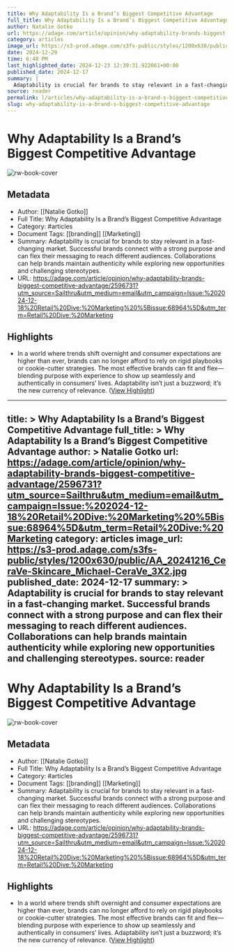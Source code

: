 ```yaml
---
title: Why Adaptability Is a Brand’s Biggest Competitive Advantage
full_title: Why Adaptability Is a Brand’s Biggest Competitive Advantage
author: Natalie Gotko
url: https://adage.com/article/opinion/why-adaptability-brands-biggest-competitive-advantage/2596731?utm_source=Sailthru&utm_medium=email&utm_campaign=Issue:%202024-12-18%20Retail%20Dive:%20Marketing%20%5Bissue:68964%5D&utm_term=Retail%20Dive:%20Marketing
category: articles
image_url: https://s3-prod.adage.com/s3fs-public/styles/1200x630/public/AA_20241216_CeraVe-Skincare_Michael-CeraVe_3X2.jpg
date: 2024-12-29
time: 6:40 PM
last_highlighted_date: 2024-12-23 12:39:31.922061+00:00
published_date: 2024-12-17
summary: |
  Adaptability is crucial for brands to stay relevant in a fast-changing market. Successful brands connect with a strong purpose and can flex their messaging to reach different audiences. Collaborations can help brands maintain authenticity while exploring new opportunities and challenging stereotypes.
source: reader
permalink: l/articles/why-adaptability-is-a-brand-s-biggest-competitive-advantage
slug: why-adaptability-is-a-brand-s-biggest-competitive-advantage
---
```

# Why Adaptability Is a Brand’s Biggest Competitive Advantage

![rw-book-cover](https://s3-prod.adage.com/s3fs-public/styles/1200x630/public/AA_20241216_CeraVe-Skincare_Michael-CeraVe_3X2.jpg)

## Metadata
- Author: [[Natalie Gotko]]
- Full Title: Why Adaptability Is a Brand’s Biggest Competitive Advantage
- Category: #articles
- Document Tags: [[branding]] [[Marketing]] 
- Summary: Adaptability is crucial for brands to stay relevant in a fast-changing market. Successful brands connect with a strong purpose and can flex their messaging to reach different audiences. Collaborations can help brands maintain authenticity while exploring new opportunities and challenging stereotypes.
- URL: https://adage.com/article/opinion/why-adaptability-brands-biggest-competitive-advantage/2596731?utm_source=Sailthru&utm_medium=email&utm_campaign=Issue:%202024-12-18%20Retail%20Dive:%20Marketing%20%5Bissue:68964%5D&utm_term=Retail%20Dive:%20Marketing

## Highlights
- In a world where trends shift overnight and consumer expectations are higher than ever, brands can no longer afford to rely on rigid playbooks or cookie-cutter strategies. The most effective brands can fit and flex—blending purpose with experience to show up seamlessly and authentically in consumers’ lives. Adaptability isn’t just a buzzword; it’s the new currency of relevance. ([View Highlight](https://read.readwise.io/read/01jfsrf722vxqpmc8s281m5xqx))


---
title: >
  Why Adaptability Is a Brand’s Biggest Competitive Advantage
full_title: >
  Why Adaptability Is a Brand’s Biggest Competitive Advantage
author: >
  Natalie Gotko
url: https://adage.com/article/opinion/why-adaptability-brands-biggest-competitive-advantage/2596731?utm_source=Sailthru&utm_medium=email&utm_campaign=Issue:%202024-12-18%20Retail%20Dive:%20Marketing%20%5Bissue:68964%5D&utm_term=Retail%20Dive:%20Marketing
category: articles
image_url: https://s3-prod.adage.com/s3fs-public/styles/1200x630/public/AA_20241216_CeraVe-Skincare_Michael-CeraVe_3X2.jpg
published_date: 2024-12-17
summary: >
  Adaptability is crucial for brands to stay relevant in a fast-changing market. Successful brands connect with a strong purpose and can flex their messaging to reach different audiences. Collaborations can help brands maintain authenticity while exploring new opportunities and challenging stereotypes.
source: reader
---
# Why Adaptability Is a Brand’s Biggest Competitive Advantage

![rw-book-cover](https://s3-prod.adage.com/s3fs-public/styles/1200x630/public/AA_20241216_CeraVe-Skincare_Michael-CeraVe_3X2.jpg)

## Metadata
- Author: [[Natalie Gotko]]
- Full Title: Why Adaptability Is a Brand’s Biggest Competitive Advantage
- Category: #articles
- Document Tags: [[branding]] [[Marketing]] 
- Summary: Adaptability is crucial for brands to stay relevant in a fast-changing market. Successful brands connect with a strong purpose and can flex their messaging to reach different audiences. Collaborations can help brands maintain authenticity while exploring new opportunities and challenging stereotypes.
- URL: https://adage.com/article/opinion/why-adaptability-brands-biggest-competitive-advantage/2596731?utm_source=Sailthru&utm_medium=email&utm_campaign=Issue:%202024-12-18%20Retail%20Dive:%20Marketing%20%5Bissue:68964%5D&utm_term=Retail%20Dive:%20Marketing

## Highlights
- In a world where trends shift overnight and consumer expectations are higher than ever, brands can no longer afford to rely on rigid playbooks or cookie-cutter strategies. The most effective brands can fit and flex—blending purpose with experience to show up seamlessly and authentically in consumers’ lives. Adaptability isn’t just a buzzword; it’s the new currency of relevance. ([View Highlight](https://read.readwise.io/read/01jfsrf722vxqpmc8s281m5xqx))


